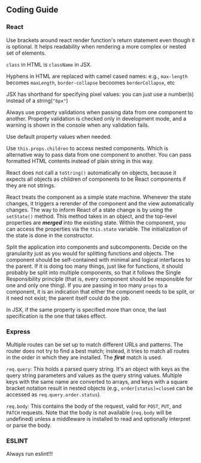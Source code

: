 ## Coding Guide

### React

Use brackets around react render function's return statement even though it is optional. It helps readability when rendering a more complex or nested set of elements.

`class` in HTML is `className` in JSX.

Hyphens in HTML are replaced with camel cased names: e.g., `max-length` becomes `maxLength`, `border-collapse` becoomes `borderCollapse`, etc

JSX has shorthand for specifying pixel values: you can just use a number(`6`) instead of a string(`"6px"`)

Always use property validations when passing data from one component to another. Property validation is checked only in development mode, and a warning is shown in the console when any validation fails.

Use default property values when needed.

Use `this.props.children` to access nested components. Which is alternative way to pass data from one component to another. You can pass formatted HTML contents instead of plain string in this way.

React does not call a `toString()` automatically on objects, because it expects all objects as children of components to be React components if they are not strings.

React treats the component as a simple state machine. Whenever the state changes, it triggers a rerender of the component and the view automatically changes. The way to inform React of a state change is by using the `setState()` method. This method takes in an object, and the top-level properties are ***merged*** into the existing state. Within the component, you can access the properties via the `this.state` variable. The initialization of the state is done in the constructor.

Split the application into components and subcomponents. Decide on the granularity just as you would for splitting functions and objects. The component should be self-contained with minimal and logical interfaces to the parent. If it is doing too many things, just like for functions, it should probably be split into multiple components, so that it follows the Single Responsibility principle (that is, every component should be responsible for one and only one thing). If you are passing in too many `props` to a component, it is an indication that either the component needs to be split, or it need not exist; the parent itself could do the job.

In JSX, if the same property is specified more than once, the last specification is the one that takes effect.

### Express

Multiple routes can be set up to match different URLs and patterns. The router does not try to find a best match; instead, it tries to match all routes in the order in which they are installed. The ***first*** match is used.

`req.query`: This holds a parsed query string. It's an object with keys as the query string parameters and values as the query string values. Multiple keys with the same name are converted to arrays, and keys with a square bracket notation result in nested objects (e.g., `order[status]=closed` can be accessed as `req.query.order.status`).

`req.body`: This contains the body of the request, valid for `POST`, `PUT`, and `PATCH` requests. Note that the body is not available (`req.body` will be undefined) unless a middleware is installed to read and optionally interpret or parse the body.

### ESLINT

Always run eslint!!!
